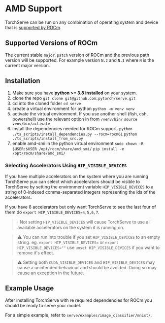 # AMD Support

TorchServe can be run on any combination of operating system and device that is
[supported by ROCm](https://rocm.docs.amd.com/projects/radeon/en/latest/docs/compatibility.html).

## Supported Versions of ROCm

The current stable `major.patch` version of ROCm and the previous path version will be supported. For example version `N.2` and `N.1` where `N` is the current major version.

## Installation

  1. Make sure you have **python >= 3.8 installed** on your system.
  2. clone the repo
    `git clone git@github.com:pytorch/serve.git`
  3. cd into the cloned folder
    `cd serve`
  4. create a virtual environment for python
    `python -m venv venv`
  5. activate the virtual environment. If you use another shell (fish, csh, powershell) use the relevant option in from `/venv/bin/`
    `source venv/bin/activate`
  6. install the dependencies needed for ROCm support.
    `python ./ts_scripts/install_dependencies.py --rocm=rocm61`
    `python ./ts_scripts/install_from_src.py`
  7. enable amd-smi in the python virtual environment
    `sudo chown -R $USER:$USER /opt/rocm/share/amd_smi/`
    `pip install -e /opt/rocm/share/amd_smi/`

### Selecting Accelerators Using `HIP_VISIBLE_DEVICES`

If you have multiple accelerators on the system where you are running TorchServe yuo can select which accelerators should be visible to TorchServe
by setting the environment variable `HIP_VISIBLE_DEVICES` to a string of 0-indexed comma-separated integers representing the ids of the accelerators.

If you have 8 accelerators but only want TorchServe to see the last four of them do `export HIP_VISIBLE_DEVICES=4,5,6,7`.

>ℹ️  Not setting `HIP_VISIBLE_DEVICES` will cause TorchServe to use all available accelerators on the system it is running on.

> ⚠️  You can run into trouble if you set `HIP_VISIBLE_DEVICES` to an empty string.
> eg. `export HIP_VISIBLE_DEVICES=` or `export HIP_VISIBLE_DEVICES=""`
> use `unset HIP_VISIBLE_DEVICES` if you want to remove it's effect.

> ⚠️  Setting both `CUDA_VISIBLE_DEVICES` and `HIP_VISIBLE_DEVICES` may cause a unintended behaviour and should be avoided.
> Doing so may cause an exception in the future.

## Example Usage

After installing TorchServe with re required dependencies for ROCm you should be ready to serve your model.

For a simple example, refer to `serve/examples/image_classifier/mnist/`.
